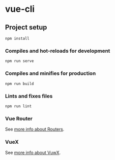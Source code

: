 # vue-cli

## Project setup
```
npm install
```

### Compiles and hot-reloads for development
```
npm run serve
```

### Compiles and minifies for production
```
npm run build
```

### Lints and fixes files
```
npm run lint
```

### Vue Router
See [more info about Routers](https://router.vuejs.org/).

### VueX
See [more info about VuwX](https://vuex.vuejs.org/).

